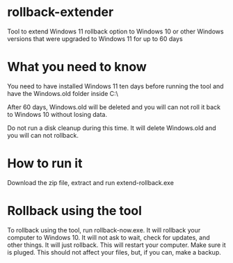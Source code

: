 # rollback-extender
Tool to extend Windows 11 rollback option to Windows 10 or other Windows versions that were upgraded to Windows 11 for up to 60 days

# What you need to know

You need to have installed Windows 11 ten days before running the tool and have the Windows.old folder inside C:\

After 60 days, Windows.old will be deleted and you will can not roll it back to Windows 10 without losing data. 

Do not run a disk cleanup during this time. It will delete Windows.old and you will can not rollback.

# How to run it

Download the zip file, extract and run extend-rollback.exe

# Rollback using the tool

To rollback using the tool, run rollback-now.exe. It will rollback your computer to Windows 10. It will not ask to wait, check for updates, and other things. It will just rollback. This will restart your computer. Make sure it is pluged. This should not affect your files, but, if you can, make a backup.

